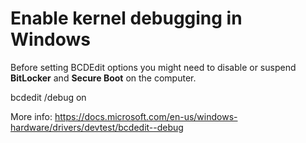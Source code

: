 Enable kernel debugging in Windows
=====

Before setting BCDEdit options you might need to disable or suspend **BitLocker** and **Secure Boot** on the computer.

bcdedit /debug on 

More info: https://docs.microsoft.com/en-us/windows-hardware/drivers/devtest/bcdedit--debug
